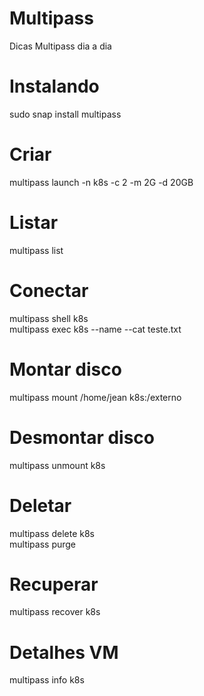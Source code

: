 # Multipass
Dicas Multipass dia a dia

<h1>Instalando</h1>
<p>sudo snap install multipass</p>

<h1>Criar</h1>
<p>multipass launch -n k8s -c 2 -m 2G -d 20GB</p>

<h1>Listar</h1>
<p>multipass list</p>

<h1>Conectar</h1>
<p>multipass shell k8s <br>
multipass exec k8s --name --cat teste.txt</p>

<h1>Montar disco</h1>
<p>multipass mount /home/jean k8s:/externo</p>

<h1>Desmontar disco</h1>
<p>multipass unmount k8s</p>

<h1>Deletar</h1>
<p>multipass delete k8s<br>
multipass purge</p>

<h1>Recuperar</h1>
<p>multipass recover k8s</p>

<h1>Detalhes VM</h1>
<p>multipass info k8s</p>